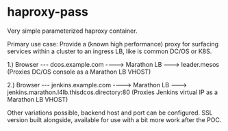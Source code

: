 # haproxy-pass
Very simple parameterized haproxy container.

Primary use case: Provide a (known high performance) proxy for surfacing services within a cluster to an ingress LB, like is common DC/OS or K8S. 

1.) Browser --- dcos.example.com ----> Marathon LB ---> leader.mesos (Proxies DC/OS console as a Marathon LB VHOST)

2.) Browser --- jenkins.example.com ----> Marathon LB ---> jenkins.marathon.l4lb.thisdcos.directory:80 (Proxies Jenkins virtual IP as a Marathon LB VHOST)

Other variations possible, backend host and port can be configured. SSL version built alongside, available for use with a bit more work after the POC. 

